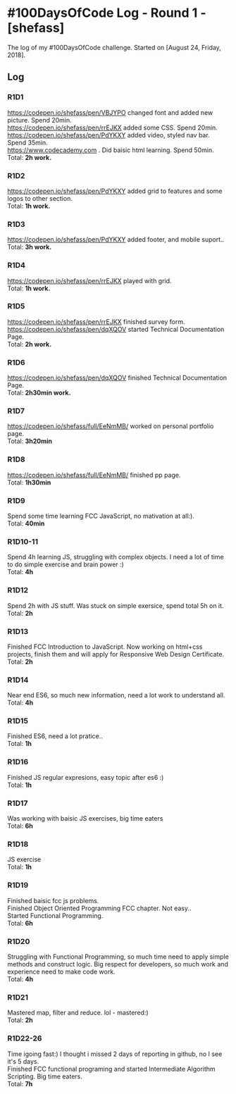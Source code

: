 # #100DaysOfCode Log - Round 1 - [shefass]

The log of my #100DaysOfCode challenge. Started on [August 24, Friday, 2018].

## Log

### R1D1 
https://codepen.io/shefass/pen/VBJYPO changed font and added new picture. Spend 20min.<br>
https://codepen.io/shefass/pen/rrEJKX added some CSS. Spend 20min.<br>
https://codepen.io/shefass/pen/PdYKXY added video, styled nav bar. Spend 35min.<br>
https://www.codecademy.com . Did baisic html learning. Spend 50min.<br> 
Total: <strong>2h work.</strong>

### R1D2
https://codepen.io/shefass/pen/PdYKXY added grid to features and some logos to other section.<br>
Total: <strong>1h work.</strong>

### R1D3
https://codepen.io/shefass/pen/PdYKXY added footer, and mobile suport..<br>
Total: <strong>3h work.</strong>

### R1D4
https://codepen.io/shefass/pen/rrEJKX played with grid.<br>
Total: <strong>1h work.</strong>

### R1D5
https://codepen.io/shefass/pen/rrEJKX finished survey form.<br>
https://codepen.io/shefass/pen/dqXQOV started Technical Documentation Page.<br>
Total: <strong>2h work.</strong>

### R1D6
https://codepen.io/shefass/pen/dqXQOV finished Technical Documentation Page.<br>
Total: <strong>2h30min work.</strong>

### R1D7
https://codepen.io/shefass/full/EeNmMB/ worked on personal portfolio page.<br>
Total: <strong>3h20min</strong>

### R1D8
https://codepen.io/shefass/full/EeNmMB/  finished pp page.<br>
Total: <strong>1h30min</strong>

### R1D9
Spend some time learning FCC JavaScript, no mativation at all:).<br>
Total: <strong>40min</strong>

### R1D10-11
Spend 4h learning JS, struggling with complex objects. I need a lot of time to do simple exercise and brain power :)<br>
Total: <strong>4h</strong>

### R1D12
Spend 2h with JS stuff. Was stuck on simple exersice, spend total 5h on it.<br>
Total: <strong>2h</strong>

### R1D13
Finished FCC Introduction to JavaScript. Now working on html+css projects, finish them and will apply for Responsive Web Design Certificate.<br>
Total: <strong>2h</strong>

### R1D14
Near end ES6, so much new information, need a lot work to understand all.<br>
Total: <strong>4h</strong>

### R1D15
Finished ES6, need a lot pratice..<br>
Total: <strong>1h</strong>

### R1D16
Finished JS regular expresions, easy topic after es6 :) <br>
Total: <strong>1h</strong>

### R1D17
Was working with baisic JS exercises, big time eaters<br>
Total: <strong>6h</strong>

### R1D18
JS exercise<br>
Total: <strong>1h</strong>

### R1D19
Finished baisic fcc js problems.<br>
Finished Object Oriented Programming FCC chapter. Not easy..<br>
Started Functional Programming.<br>
Total: <strong>6h</strong>

### R1D20
Struggling with Functional Programming, so much time need to apply simple methods and construct logic. Big respect for developers, so much work and experience need to make code work.<br>
Total: <strong>4h</strong>

### R1D21
Mastered map, filter and reduce. lol - mastered:) <br>
Total: <strong>2h</strong>

### R1D22-26
Time igoing fast:) I thought i missed 2 days of reporting in github, no I see it's 5 days.<br>
Finished FCC functional programing and started Intermediate Algorithm Scripting. Big time eaters.<br>
Total: <strong>7h</strong>
